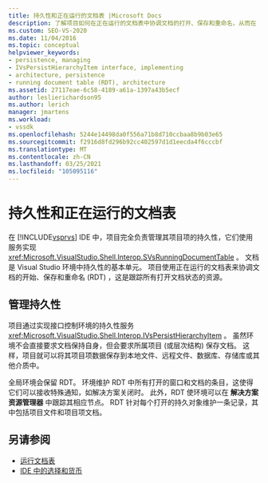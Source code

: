 ```yaml
---
title: 持久性和正在运行的文档表 |Microsoft Docs
description: 了解项目如何在正在运行的文档表中协调文档的打开、保存和重命名，从而在 Visual Studio IDE 中跟踪文档状态。
ms.custom: SEO-VS-2020
ms.date: 11/04/2016
ms.topic: conceptual
helpviewer_keywords:
- persistence, managing
- IVsPersistHierarchyItem interface, implementing
- architecture, persistence
- running document table (RDT), architecture
ms.assetid: 27117eae-6c58-4189-a61a-1397a43b5ecf
author: leslierichardson95
ms.author: lerich
manager: jmartens
ms.workload:
- vssdk
ms.openlocfilehash: 5244e14498da0f556a71b8d710ccbaa8b9b03e65
ms.sourcegitcommit: f2916d8fd296b92cc402597d1d1eecda4f6cccbf
ms.translationtype: MT
ms.contentlocale: zh-CN
ms.lasthandoff: 03/25/2021
ms.locfileid: "105095116"
---
```

# <a name="persistence-and-the-running-document-table"></a>持久性和正在运行的文档表
在 [!INCLUDE[vsprvs](../../code-quality/includes/vsprvs_md.md)] IDE 中，项目完全负责管理其项目项的持久性，它们使用服务实现 <xref:Microsoft.VisualStudio.Shell.Interop.SVsRunningDocumentTable> 。 文档是 Visual Studio 环境中持久性的基本单元。 项目使用正在运行的文档表来协调文档的开始、保存和重命名 (RDT) ，这是跟踪所有打开文档状态的资源。

## <a name="managing-persistence"></a>管理持久性
 项目通过实现接口控制环境的持久性服务 <xref:Microsoft.VisualStudio.Shell.Interop.IVsPersistHierarchyItem> 。 虽然环境不会直接要求文档保持自身，但会要求所属项目 (或层次结构) 保存文档。 这样，项目就可以将其项目项数据保存到本地文件、远程文件、数据库、存储库或其他介质中。

 全局环境会保留 RDT。 环境维护 RDT 中所有打开的窗口和文档的条目，这使得它们可以接收特殊通知，如解决方案关闭时。 此外，RDT 使环境可以在 **解决方案资源管理器** 中跟踪其相应节点。 RDT 针对每个打开的持久对象维护一条记录，其中包括项目文件和项目项文档。

## <a name="see-also"></a>另请参阅
- [运行文档表](../../extensibility/internals/running-document-table.md)
- [IDE 中的选择和货币](../../extensibility/internals/selection-and-currency-in-the-ide.md)
